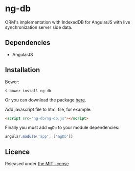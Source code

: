 # ng-db

ORM's implementation with IndexedDB for AngularJS with live synchronization server side data.

## Dependencies

* AngularJS

## Installation

Bower:

```
$ bower install ng-db
```

Or you can download the package [here](https://codeload.github.com/SirIdeas/ng-db/zip/master).

Add javascript file to html file, for example:

```html
<script src="ng-db/ng-db.js"></script>
```

Finally you must add `ngDb` to your module dependencies:

```javascript
angular.module('app', ['ngDb'])
```

## Licence
Released under [the MIT license](https://github.com/SirIdeas/ng-db/blob/master/LICENSE)
